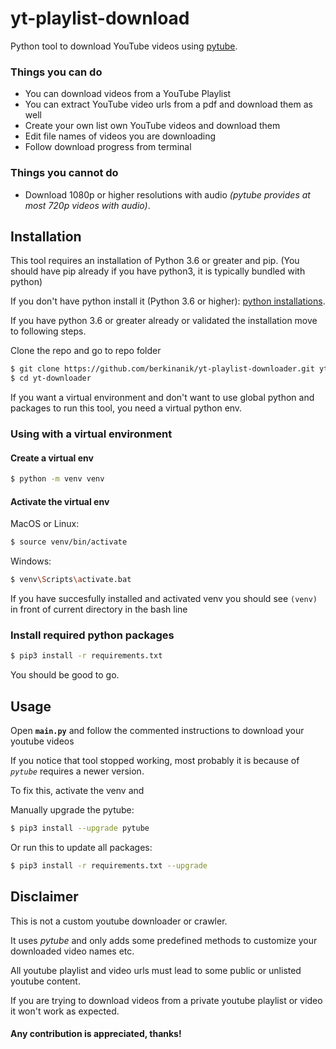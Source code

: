 # yt-playlist-download
Python tool to download YouTube videos using [pytube](https://github.com/pytube/pytube).

### Things you can do
- You can download videos from a YouTube Playlist
- You can extract YouTube video urls from a pdf and download them as well
- Create your own list own YouTube videos and download them
- Edit file names of videos you are downloading
- Follow download progress from terminal

### Things you **cannot** do
- Download 1080p or higher resolutions with audio *(pytube provides at most 720p videos with audio)*.

## Installation
This tool requires an installation of Python 3.6 or greater and pip. (You should have pip already if you have python3, it is typically bundled with python)

If you don't have python install it (Python 3.6 or higher): [python installations](https://python.org/downloads).

If you have python 3.6 or greater already or validated the installation move to following steps.

Clone the repo and go to repo folder
```bash
$ git clone https://github.com/berkinanik/yt-playlist-downloader.git yt-downloader
$ cd yt-downloader
```
If you want a virtual environment and don't want to use global python and packages to run this tool, you need a virtual python env.

### Using with a virtual environment
#### Create a virtual env
```bash
$ python -m venv venv
```
#### Activate the virtual env
MacOS or Linux:
```bash
$ source venv/bin/activate
```
Windows:
```bash
$ venv\Scripts\activate.bat
```
If you have succesfully installed and activated venv you should see ``(venv)`` in front of current directory in the bash line

### Install required python packages
```bash
$ pip3 install -r requirements.txt
```
You should be good to go.


## Usage
Open **``main.py``** and follow the commented instructions to download your youtube videos

If you notice that tool stopped working, most probably it is because of *``pytube``* requires a newer version.

To fix this, activate the venv and

Manually upgrade the pytube:
```bash
$ pip3 install --upgrade pytube
```
Or run this to update all packages:
```bash
$ pip3 install -r requirements.txt --upgrade
```

## Disclaimer
This is not a custom youtube downloader or crawler.

It uses *pytube* and only adds some predefined methods to customize your downloaded video names etc.

All youtube playlist and video urls must lead to some public or unlisted youtube content.

If you are trying to download videos from a private youtube playlist or video it won't work as expected.

#### **Any contribution is appreciated, thanks!**
